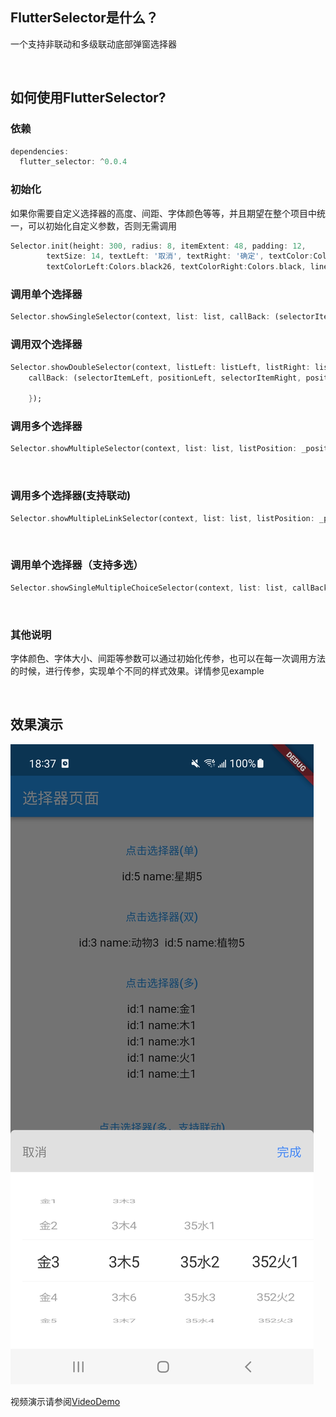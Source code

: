 ## FlutterSelector是什么？
一个支持非联动和多级联动底部弹窗选择器

<br>

## 如何使用FlutterSelector?

### 依赖
```dart
dependencies:
  flutter_selector: ^0.0.4
```
### 初始化
如果你需要自定义选择器的高度、间距、字体颜色等等，并且期望在整个项目中统一，可以初始化自定义参数，否则无需调用
```dart
Selector.init(height: 300, radius: 8, itemExtent: 48, padding: 12, 
        textSize: 14, textLeft: '取消', textRight: '确定', textColor:Colors.black54, 
        textColorLeft:Colors.black26, textColorRight:Colors.black, lineColor: Colors.white24, backgroundColor: Colors.grey);
```
### 调用单个选择器
```dart
Selector.showSingleSelector(context, list: list, callBack: (selectorItem, position) {});
```
### 调用双个选择器
```dart
Selector.showDoubleSelector(context, listLeft: listLeft, listRight: listRight, 
    callBack: (selectorItemLeft, positionLeft, selectorItemRight, positionRight) {
  
    });
```
### 调用多个选择器
```dart
Selector.showMultipleSelector(context, list: list, listPosition: _positions, callBack: (selectorItems, positions) {});
```
<br>

### 调用多个选择器(支持联动)
```dart
Selector.showMultipleLinkSelector(context, list: list, listPosition: _positionsLink, callBack: (selectorItems, positions) {});
```
<br>

### 调用单个选择器（支持多选）
```dart
Selector.showSingleMultipleChoiceSelector(context, list: list, callBack: (List<SelectorItem> selectorItems) {});
```
<br>

### 其他说明
字体颜色、字体大小、间距等参数可以通过初始化传参，也可以在每一次调用方法的时候，进行传参，实现单个不同的样式效果。详情参见example

<br>

## 效果演示
![image](https://github.com/wyqlxf/flutter_selector/blob/master/example/effects/demo_img.jpg)
<br>

视频演示请参阅[VideoDemo](https://github.com/wyqlxf/flutter_selector/blob/master/example/effects/demo_video.mp4)
